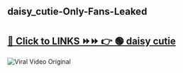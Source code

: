 
 ## daisy_cutie-Only-Fans-Leaked

# <h2><a href="https://clipsfans.com/daisy_cutie&ref=git">🔗 Click to LINKS ⏩⏩ 👉 🟢 daisy cutie </a></h2>

<a href="https://clipsfans.com/daisy_cutie&ref=git" rel="nofollow" data-target="animated-image.originalLink"><img src="https://i.ibb.co.com/xMMVF88/686577567.gif" alt="Viral Video Original" style="max-width: 100%; display: inline-block;" data-target="animated-image.originalImage"></a>
